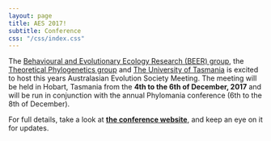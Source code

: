 ```yaml
---
layout: page
title: AES 2017!
subtitle: Conference
css: "/css/index.css"
---
```


The [Behavioural and Evolutionary Ecology Research (BEER) group](http://www.utas.edu.au/zoology/research/behavioural-and-evolutionary-ecology/behavioural-and-evolutionary-ecology-research-group), the [Theoretical Phylogenetics group](http://www.maths.utas.edu.au/People/Holland/theoreticalPhylogenetics.htm) and [The University of Tasmania](http://www.utas.edu.au) is excited to host this years Australasian Evolution Society Meeting. The meeting will be held in Hobart, Tasmania from the **4th to the 6th of December, 2017** and will be run in conjunction with the annual Phylomania conference (6th to the 8th of December).

For full details, take a look at **[the conference website](https://aesconference2017.wordpress.com)**, and keep an eye on it for updates.
